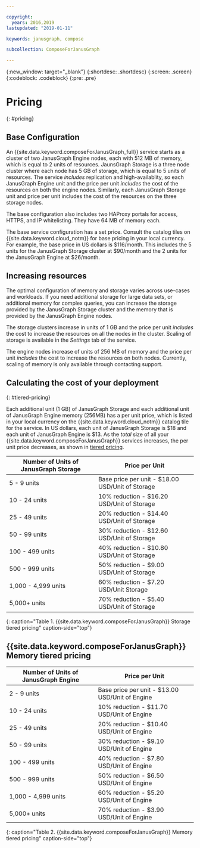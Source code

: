 ```yaml
---

copyright:
  years: 2016,2019
lastupdated: "2019-01-11"

keywords: janusgraph, compose

subcollection: ComposeForJanusGraph

---
```


{:new_window: target="_blank"}
{:shortdesc: .shortdesc}
{:screen: .screen}
{:codeblock: .codeblock}
{:pre: .pre}

# Pricing
{: #pricing}

## Base Configuration
An {{site.data.keyword.composeForJanusGraph_full}} service starts as a cluster of two JanusGraph Engine nodes, each with 512 MB of memory, which is equal to 2 units of resources. JaunsGraph Storage is a three node cluster where each node has 5 GB of storage, which is equal to 5 units of resources. The service _includes_ replication and high-availablity, so each JanusGraph Engine unit and the price per unit _includes_ the cost of the resources on both the engine nodes. Similarly, each JanusGraph Storage unit and price per unit includes the cost of the resources on the three storage nodes.

The base configuration also includes two HAProxy portals for access, HTTPS, and IP whitelisting. They have 64 MB of memory each.

The base service configuration has a set price. Consult the catalog tiles on {{site.data.keyword.cloud_notm}} for base pricing in your local currency. For example, the base price in US dollars is $116/month. This includes the 5 units for the JanusGraph Storage cluster at $90/month and the 2 units for the JanusGraph Engine at $26/month.

## Increasing resources

The optimal configuration of memory and storage varies across use-cases and workloads. If you need additional storage for large data sets, or additional memory for complex queries, you can increase the storage provided by the JanusGraph Storage cluster and the memory that is provided by the JanusGraph Engine nodes. 

The storage clusters increase in units of 1 GB and the price per unit _includes_ the cost to increase the resources on all the nodes in the cluster. Scaling of storage is available in the _Settings_ tab of the service.
 
The engine nodes increase of units of 256 MB of memory and the price per unit _includes_ the cost to increase the resources on both nodes. Currently, scaling of memory is only available through contacting support.

## Calculating the cost of your deployment
{: #tiered-pricing}

Each additional unit (1 GB) of JanusGraph Storage and each additional unit of JanusGraph Engine memory (256MB) has a per unit price, which is listed in your local currency on the  {{site.data.keyword.cloud_notm}} catalog tile for the service. In US dollars, each unit of JanusGraph Storage is $18 and each unit of JanusGraph Engine is $13. As the _total_ size of all your {{site.data.keyword.composeForJanusGraph}} services increases, the per unit price decreases, as shown in [tiered pricing](#tiered-pricing).

Number of Units of JanusGraph Storage|Price per Unit
----------|-----------
5 - 9 units|Base price per unit - $18.00 USD/Unit of Storage
10 - 24 units|10% reduction - $16.20 USD/Unit of Storage
25 - 49 units|20% reduction - $14.40 USD/Unit of Storage
50 - 99 units|30% reduction - $12.60 USD/Unit of Storage
100 - 499 units|40% reduction - $10.80 USD/Unit of Storage
500 - 999 units|50% reduction - $9.00 USD/Unit of Storage
1,000 - 4,999 units|60% reduction - $7.20 USD/Unit Storage
5,000+ units|70% reduction - $5.40 USD/Unit of Storage
{: caption="Table 1. {{site.data.keyword.composeForJanusGraph}} Storage tiered pricing" caption-side="top"}

## {{site.data.keyword.composeForJanusGraph}} Memory tiered pricing

Number of Units of JanusGraph Engine|Price per Unit
----------|-----------
2 - 9 units|Base price per unit - $13.00 USD/Unit of Engine
10 - 24 units|10% reduction - $11.70 USD/Unit of Engine
25 - 49 units|20% reduction - $10.40 USD/Unit of Engine
50 - 99 units|30% reduction - $9.10 USD/Unit of Engine
100 - 499 units|40% reduction - $7.80 USD/Unit of Engine
500 - 999 units|50% reduction - $6.50 USD/Unit of Engine
1,000 - 4,999 units|60% reduction - $5.20 USD/Unit of Engine
5,000+ units|70% reduction - $3.90 USD/Unit of Engine
{: caption="Table 2. {{site.data.keyword.composeForJanusGraph}} Memory tiered pricing" caption-side="top"}
